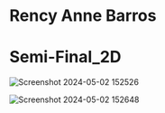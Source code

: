 # Rency Anne Barros
# Semi-Final_2D

![Screenshot 2024-05-02 152526](https://github.com/RencyAnneBarros/event-driven-semi_final/assets/157090956/93df57e7-3a59-40a8-b7a2-4ed244cbb22c)

![Screenshot 2024-05-02 152648](https://github.com/RencyAnneBarros/event-driven-semi_final/assets/157090956/0111a040-4495-4f23-b5fc-a63c9a11e435)
